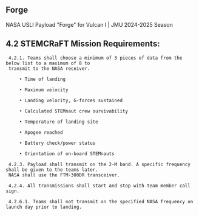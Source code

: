 
## Forge

NASA USLI Payload "Forge" for Vulcan I | JMU 2024-2025 Season
## 4.2 STEMCRaFT Mission Requirements:

     4.2.1. Teams shall choose a minimum of 3 pieces of data from the below list to a maximum of 8 to
     transmit to the NASA receiver.
  
         • Time of landing

         • Maximum velocity
    
         • Landing velocity, G-forces sustained
    
         • Calculated STEMnaut crew survivability
    
         • Temperature of landing site
    
         • Apogee reached
    
         • Battery check/power status
    
         • Orientation of on-board STEMnauts

     4.2.3. Payload shall transmit on the 2-M band. A specific frequency shall be given to the teams later.
     NASA shall use the FTM-300DR transceiver.

     4.2.4. All transmissions shall start and stop with team member call sign.

     4.2.6.1. Teams shall not transmit on the specified NASA frequency on launch day prior to landing.
